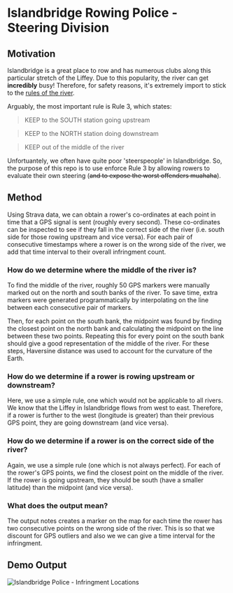# Islandbridge Rowing Police - Steering Division
## Motivation
Islandbridge is a great place to row and has numerous clubs along this particular stretch of the Liffey. Due to this popularity, the river can get **incredibly** busy! Therefore, for safety reasons, it's extremely import to stick to the [rules of the river](https://github.com/patrickmoreauxp/islandbridge_river_police/blob/master/data/islandbridge_river_rules.png). 

Arguably, the most important rule is Rule 3, which states:
 
> KEEP to the SOUTH station going upstream

> KEEP to the NORTH station doing downstream

> KEEP out of the middle of the river

Unfortuantely, we often have quite poor 'steerspeople' in Islandbridge. So, the purpose of this repo is to use enforce Rule 3 by allowing rowers to evaluate their own steering (~~and to expose the worst offenders muahaha~~).

## Method
Using Strava data, we can obtain a rower's co-ordinates at each point in time that a GPS signal is sent (roughly every second). These co-ordinates can be inspected to see if they fall in the correct side of the river (i.e. south side for those rowing upstream and vice versa). For each pair of consecutive timestamps where a rower is on the wrong side of the river, we add that time interval to their overall infringment count. 

### How do we determine where the middle of the river is?
To find the middle of the river, roughly 50 GPS markers were manually marked out on the north and south banks of the river. To save time, extra markers were generated programmatically by interpolating on the line between each consecutive pair of markers. 

Then, for each point on the south bank, the midpoint was found by finding the closest point on the north bank and calculating the midpoint on the line between these two points. Repeating this for every point on the south bank should give a good representation of the middle of the river. For these steps, Haversine distance was used to account for the curvature of the Earth. 

### How do we determine if a rower is rowing upstream or downstream?
Here, we use a simple rule, one which would not be applicable to all rivers. We know that the Liffey in Islandbridge flows from west to east. Therefore, if a rower is further to the west (longitude is greater) than their previous GPS point, they are going downstream (and vice versa). 

### How do we determine if a rower is on the correct side of the river?
Again, we use a simple rule (one which is not always perfect). For each of the rower's GPS points, we find the closest point on the middle of the river. If the rower is going upstream, they should be south (have a smaller latitude) than the midpoint (and vice versa).

### What does the output mean?
The output notes creates a marker on the map for each time the rower has two consecutive points on the wrong side of the river. This is so that we discount for GPS outliers and also we we can give a time interval for the infringment.

## Demo Output
![Islandbridge Police - Infringment Locations](https://github.com/patrickmoreauxp/islandbridge_river_police/blob/master/data/infringement_locations.gif)
